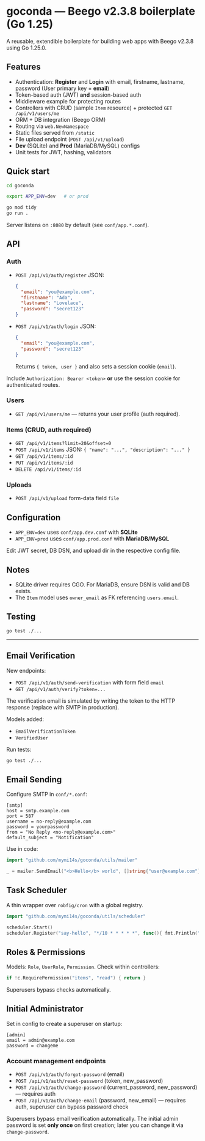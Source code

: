 # goconda — Beego v2.3.8 boilerplate (Go 1.25)

A reusable, extendible boilerplate for building web apps with Beego v2.3.8 using Go 1.25.0.

## Features

- Authentication: **Register** and **Login** with email, firstname, lastname, password (User primary key = **email**)
- Token-based auth (JWT) **and** session-based auth
- Middleware example for protecting routes
- Controllers with CRUD (sample `Item` resource) + protected `GET /api/v1/users/me`
- ORM + DB integration (Beego ORM)
- Routing via `web.NewNamespace`
- Static files served from `/static`
- File upload endpoint (`POST /api/v1/upload`)
- **Dev** (SQLite) and **Prod** (MariaDB/MySQL) configs
- Unit tests for JWT, hashing, validators

## Quick start

```bash
cd goconda

export APP_ENV=dev   # or prod

go mod tidy
go run .
```

Server listens on `:8080` by default (see `conf/app.*.conf`).

## API

### Auth
- `POST /api/v1/auth/register` JSON:
  ```json
  {
    "email": "you@example.com",
    "firstname": "Ada",
    "lastname": "Lovelace",
    "password": "secret123"
  }
  ```
- `POST /api/v1/auth/login` JSON:
  ```json
  {
    "email": "you@example.com",
    "password": "secret123"
  }
  ```
  Returns `{ token, user }` and also sets a session cookie (`email`).

Include `Authorization: Bearer <token>` **or** use the session cookie for authenticated routes.

### Users
- `GET /api/v1/users/me` — returns your user profile (auth required).

### Items (CRUD, auth required)
- `GET /api/v1/items?limit=20&offset=0`
- `POST /api/v1/items` JSON: `{ "name": "...", "description": "..." }`
- `GET /api/v1/items/:id`
- `PUT /api/v1/items/:id`
- `DELETE /api/v1/items/:id`

### Uploads
- `POST /api/v1/upload` form-data field `file`

## Configuration

- `APP_ENV=dev` uses `conf/app.dev.conf` with **SQLite**
- `APP_ENV=prod` uses `conf/app.prod.conf` with **MariaDB/MySQL**

Edit JWT secret, DB DSN, and upload dir in the respective config file.

## Notes

- SQLite driver requires CGO. For MariaDB, ensure DSN is valid and DB exists.
- The `Item` model uses `owner_email` as FK referencing `users.email`.

## Testing

```bash
go test ./...
```

---


<!-- docker run -p 8080:8080 \    
  --add-host=host.docker.internal:host-gateway \
  -e BEEGO_APP_CONFIG_PATH=/app/conf/app.prod.conf \
  -e APP_ENV=prod \
  -e DB_DSN=$DB_DSN \
  -e JWT_SECRET="supersecret" \
  goconda -->

## Email Verification

New endpoints:
- `POST /api/v1/auth/send-verification` with form field `email`
- `GET /api/v1/auth/verify?token=...`

The verification email is simulated by writing the token to the HTTP response (replace with SMTP in production).

Models added:
- `EmailVerificationToken`
- `VerifiedUser`

Run tests:
```bash
go test ./...
```


## Email Sending

Configure SMTP in `conf/*.conf`:
```
[smtp]
host = smtp.example.com
port = 587
username = no-reply@example.com
password = yourpassword
from = "No Reply <no-reply@example.com>"
default_subject = "Notification"
```

Use in code:
```go
import "github.com/mymi14s/goconda/utils/mailer"

_ = mailer.SendEmail("<b>Hello</b> world", []string{"user@example.com"})
```

## Task Scheduler

A thin wrapper over `robfig/cron` with a global registry.

```go
import "github.com/mymi14s/goconda/utils/scheduler"

scheduler.Start()
scheduler.Register("say-hello", "*/10 * * * * *", func(){ fmt.Println("hello every 10s") })
```

## Roles & Permissions

Models: `Role`, `UserRole`, `Permission`. Check within controllers:
```go
if !c.RequirePermission("items", "read") { return }
```
Superusers bypass checks automatically.

## Initial Administrator

Set in config to create a superuser on startup:
```
[admin]
email = admin@example.com
password = changeme
```


### Account management endpoints
- `POST /api/v1/auth/forgot-password` (email)
- `POST /api/v1/auth/reset-password` (token, new_password)
- `POST /api/v1/auth/change-password` (current_password, new_password) — requires auth
- `POST /api/v1/auth/change-email` (password, new_email) — requires auth, superuser can bypass password check

Superusers bypass email verification automatically. The initial admin password is set **only once** on first creation; later you can change it via `change-password`.
